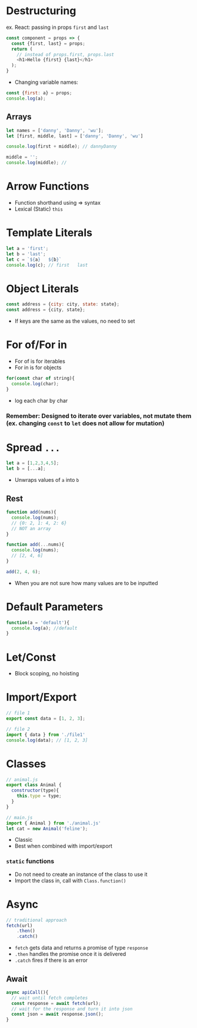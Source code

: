 # Destructuring

ex. React: passing in props `first` and `last`

```js
const component = props => {
  const {first, last} = props;
  return (
    // instead of props.first, props.last
    <h1>Hello {first} {last}</h1>
  );
}
```

- Changing variable names:

```js
const {first: a} = props;
console.log(a);
```

## Arrays

```js
let names = ['danny', 'Danny', 'wu'];
let [first, middle, last] = ['danny', 'Danny', 'wu']

console.log(first + middle); // dannyDanny

middle = '';
console.log(middle); //
```

# Arrow Functions

- Function shorthand using => syntax
- Lexical (Static) `this` 

# Template Literals

```js
let a = 'first';
let b = 'last';
let c = `${a}   ${b}`
console.log(c); // first   last
```

# Object Literals

```js
const address = {city: city, state: state};
const address = {city, state};
```

- If keys are the same as the values, no need to set

# For of/For in

- For of is for iterables
- For in is for objects

```js
for(const char of string){
  console.log(char);
}
```

- log each char by char

### Remember: Designed to iterate over variables, not mutate them (ex. changing `const` to `let` does not allow for mutation)

# Spread `...`

```js
let a = [1,2,3,4,5];
let b = [...a];
```

- Unwraps values of `a` into `b`

## Rest  

```js
function add(nums){
  console.log(nums);
  // {0: 2, 1: 4, 2: 6} 
  // NOT an array
}

function add(...nums){
  console.log(nums);
  // [2, 4, 6]
}

add(2, 4, 6);
```

- When you are not sure how many values are to be inputted

# Default Parameters

```js
function(a = 'default'){
  console.log(a); //default
}
```

# Let/Const

- Block scoping, no hoisting

# Import/Export

```js
// file 1
export const data = [1, 2, 3];

// file 2
import { data } from './file1'
console.log(data); // [1, 2, 3]
```

# Classes

```js
// animal.js
export class Animal {
  constructor(type){
    this.type = type;
  }
}

// main.js
import { Animal } from './animal.js'
let cat = new Animal('feline');
```

- Classic
- Best when combined with import/export

###  `static` functions

- Do not need to create an instance of the class to use it
- Import the class in, call with `Class.function()`

# Async

```js
// traditional approach
fetch(url)
    .then()
    .catch()
```

- `fetch` gets data and returns a promise of type `response`
- `.then` handles the promise once it is delivered
- `.catch` fires if there is an error

## Await

```js
async apiCall(){
  // wait until fetch completes
  const response = await fetch(url);
  // wait for the response and turn it into json
  const json = await response.json();
}
```